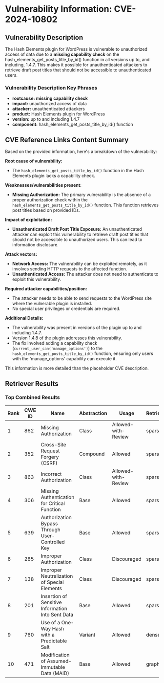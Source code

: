 # Vulnerability Information: CVE-2024-10802

## Vulnerability Description
The Hash Elements plugin for WordPress is vulnerable to unauthorized access of data due to a **missing capability check** on the hash_elements_get_posts_title_by_id() function in all versions up to, and including, 1.4.7. This makes it possible for unauthenticated attackers to retrieve draft post titles that should not be accessible to unauthenticated users.

### Vulnerability Description Key Phrases
- **rootcause:** **missing capability check**
- **impact:** unauthorized access of data
- **attacker:** unauthenticated attackers
- **product:** Hash Elements plugin for WordPress
- **version:** up to and including 1.4.7
- **component:** hash_elements_get_posts_title_by_id() function

## CVE Reference Links Content Summary
Based on the provided information, here's a breakdown of the vulnerability:

**Root cause of vulnerability:**

*   The `hash_elements_get_posts_title_by_id()` function in the Hash Elements plugin lacks a capability check.

**Weaknesses/vulnerabilities present:**

*   **Missing Authorization:** The primary vulnerability is the absence of a proper authorization check within the `hash_elements_get_posts_title_by_id()` function. This function retrieves post titles based on provided IDs.

**Impact of exploitation:**

*   **Unauthenticated Draft Post Title Exposure:** An unauthenticated attacker can exploit this vulnerability to retrieve draft post titles that should not be accessible to unauthorized users. This can lead to information disclosure.

**Attack vectors:**

*   **Network Access:** The vulnerability can be exploited remotely, as it involves sending HTTP requests to the affected function.
*   **Unauthenticated Access:** The attacker does not need to authenticate to exploit this vulnerability.

**Required attacker capabilities/position:**

*   The attacker needs to be able to send requests to the WordPress site where the vulnerable plugin is installed.
*   No special user privileges or credentials are required.

**Additional Details:**

*   The vulnerability was present in versions of the plugin up to and including 1.4.7.
*   Version 1.4.8 of the plugin addresses this vulnerability.
*   The fix involved adding a capability check (`current_user_can('manage_options')`) to the `hash_elements_get_posts_title_by_id()` function, ensuring only users with the 'manage_options' capability can execute it.

This information is more detailed than the placeholder CVE description.

## Retriever Results

### Top Combined Results

| Rank | CWE ID | Name | Abstraction | Usage  | Retrievers | Individual Scores |
|------|--------|------|-------------|-------|------------|-------------------|
| 1 | 862 | Missing Authorization | Class | Allowed-with-Review | sparse | 0.404 |
| 2 | 352 | Cross-Site Request Forgery (CSRF) | Compound | Allowed | sparse | 0.379 |
| 3 | 863 | Incorrect Authorization | Class | Allowed-with-Review | sparse | 0.374 |
| 4 | 306 | Missing Authentication for Critical Function | Base | Allowed | sparse | 0.362 |
| 5 | 639 | Authorization Bypass Through User-Controlled Key | Base | Allowed | sparse | 0.344 |
| 6 | 285 | Improper Authorization | Class | Discouraged | sparse | 0.343 |
| 7 | 138 | Improper Neutralization of Special Elements | Class | Discouraged | sparse | 0.343 |
| 8 | 201 | Insertion of Sensitive Information Into Sent Data | Base | Allowed | sparse | 0.334 |
| 9 | 760 | Use of a One-Way Hash with a Predictable Salt | Variant | Allowed | dense | 0.499 |
| 10 | 471 | Modification of Assumed-Immutable Data (MAID) | Base | Allowed | graph | 0.003 |


